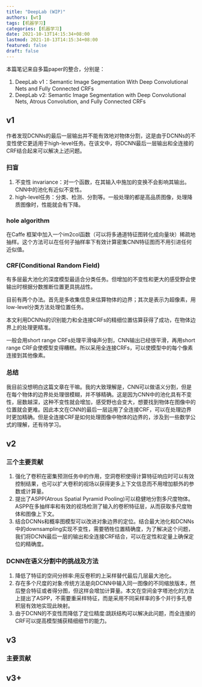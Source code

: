 ```yaml
---
title: "DeepLab (WIP)"
authors: [wt]
tags: [机器学习]
categories: [机器学习]
date: 2021-10-13T14:15:34+08:00
lastmod: 2021-10-13T14:15:34+08:00
featured: false
draft: false
---
```


本篇笔记来自多篇paper的整合，分别是：

1. DeepLab v1：Semantic Image Segmentation With Deep Convolutional Nets and Fully Connected CRFs
2. DeepLab v2: Semantic Image Segmentation with Deep Convolutional Nets, Atrous Convolution, and Fully Connected CRFs

<!--more-->

## v1

作者发现DCNNs的最后一层输出并不能有效地对物体分割，这是由于DCNNs的不变性使它更适用于high-level任务。在该文中，将DCNN最后一层输出和全连接的CRF结合起来可以解决上述问题。

### 扫盲

1. 不变性 invariance：对一个函数，在其输入中施加的变换不会影响其输出。CNN中的池化有近似不变性。
2. high-level任务：分类、检测、分割等。一般处理的都是高品质图像，处理降质图像时，性能就会有下降。

### hole algorithm

在Caffe 框架中加入一个im2col函数（可以将多通道特征图转化成向量块）稀疏地抽样。这个方法可以在任何子抽样率下有效计算密集CNN特征图而不用引进任何近似值。

### CRF(Conditional Random Field)

有多层最大池化的深度模型最适合分类任务。但增加的不变性和更大的感受野会使输出时根据分数推断位置更具挑战性。

目前有两个办法。首先是多收集信息来估算物体的边界；其次是表示为超像素，用low-level分类方法处理位置任务。

本文利用DCNNs的识别能力和全连接CRFs的精细位置估算获得了成功，在物体边界上的处理更精准。

一般会用short range CRFs处理平滑噪声分割，CNN输出已经很平滑，再用short range CRF会使模型变得糟糕。所以采用全连接CRFs，可以使模型中的每个像素连接到其他像素。

### 总结

我目前没想明白这篇文章在干嘛。我的大致理解是，CNN可以做语义分割，但是在每个物体的边界处处理很模糊，并不够精确。这是因为CNN中的池化具有不变性，层数越深，这种不变性就会增加，感受野也会变大，想要找到物体在图像中的位置就会更难。因此本文在CNN的最后一层运用了全连接CRF，可以在处理边界时更加精确。但是全连接CRF是如何处理图像中物体的边界的，涉及到一些数学公式的理解，还有待学习。

## v2

### 三个主要贡献

1. 强化了卷积在密集预测任务中的作用，空洞卷积使得计算特征响应时可以有效控制结果，也可以扩大卷积的视场以获得更多上下文信息而不用增加额外的参数或计算量。
2. 提出了ASPP(Atrous Spatial Pyramid Pooling)可以稳健地分割多尺度物体。ASPP在多抽样率和有效的视场检测了输入的卷积特征层，从而获取多尺度物体和图像上下文。
3. 结合DCNNs和概率图模型可以改进对象边界的定位。结合最大池化和DCNNs中的downsampling实现不变性，需要牺牲位置精确度，为了解决这个问题，我们将DCNN最后一层的输出和全连接CRF结合，可以在定性和定量上确保定位的精确度。

### DCNN在语义分割中的挑战及方法

1. 降低了特征的空间分辨率:用反卷积的上采样替代最后几层最大池化。
2. 存在多个尺度的对象:传统方法是向DCNN中输入同一图像的不同缩放版本，然后整合特征或者得分图，但这样会增加计算量。本文在空间金字塔池化的方法上提出了ASPP，不需要重采样特征，而是采用不同采样率的多个并行多孔卷积层有效地实现此映射。
3. 由于DCNN的不变性而降低了定位精度:跳跃结构可以解决此问题，而全连接的CRF可以提高模型捕获精细细节的能力。

## v3

### 主要贡献

## v3+
